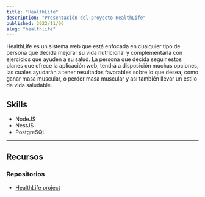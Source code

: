 ```yaml
---
title: "HealthLife"
description: "Presentación del proyecto HealthLife"
published: 2022/11/06
slug: "healthlife"
---
```


HealthLife es un sistema web que está enfocada en cualquier tipo de persona que decida mejorar su vida nutricional y complementarla con ejercicios que ayuden a su salud. La persona que decida seguir estos planes que ofrece la aplicación web, tendrá a disposición muchas opciones, las cuales ayudarán a tener resultados favorables sobre lo que desea, como ganar masa muscular, o perder masa muscular y así también llevar un estilo de vida saludable.

## Skills
- NodeJS
- NestJS
- PostgreSQL

---

## Recursos

### Repositorios
- [HealthLife project](https://github.com/IvanM9/HealthLife)